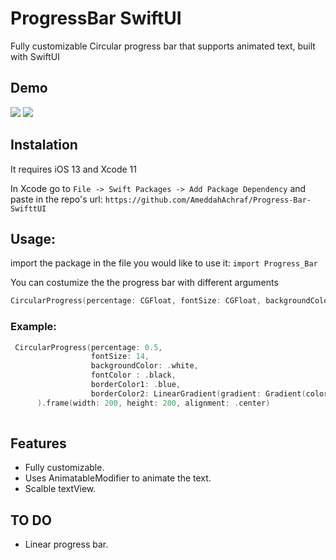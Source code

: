 # ProgressBar SwiftUI
Fully customizable Circular progress bar that supports animated text, built with SwiftUI
## Demo
![](https://media.giphy.com/media/H6uUV80fpRvQiMs9I5/giphy.gif)
![](https://media.giphy.com/media/U6pQB1IWH1xPEU3qEX/giphy.gif)

## Instalation

It requires iOS 13 and Xcode 11

In Xcode go to `File -> Swift Packages -> Add Package Dependency` and paste in the repo's url: `https://github.com/AmeddahAchraf/Progress-Bar-SwifttUI`

## Usage:

import the package in the file you would like to use it: `import Progress_Bar`

You can costumize the the progress bar with different arguments
```swift
CircularProgress(percentage: CGFloat, fontSize: CGFloat, backgroundColor: Color, fontColor: Color, borderColor1: Color, borderColor2: LinearGradient)
```
### Example:
```swift
 CircularProgress(percentage: 0.5,
                  fontSize: 14,
                  backgroundColor: .white,
                  fontColor : .black,
                  borderColor1: .blue,
                  borderColor2: LinearGradient(gradient: Gradient(colors: [.pink, .blue]),startPoint: .top,endPoint: .bottom)   
      ).frame(width: 200, height: 200, alignment: .center)
      
```
## Features

* Fully customizable.
* Uses AnimatableModifier to animate the text.
* Scalble textView.

## TO DO

* Linear progress bar.
